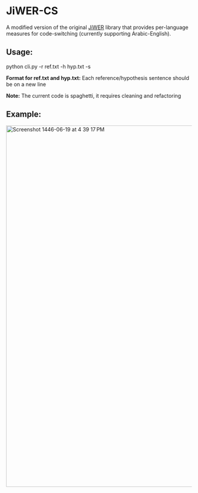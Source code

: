# JiWER-CS

A modified version of the original <a href="https://github.com/jitsi/jiwer">JiWER</a> library that provides per-language measures for code-switching (currently supporting Arabic-English).

## Usage:
python cli.py -r ref.txt -h hyp.txt -s

**Format for ref.txt and hyp.txt:** Each reference/hypothesis sentence should be on a new line


**Note:** The current code is spaghetti, it requires cleaning and refactoring

## Example: 

<img width="977" alt="Screenshot 1446-06-19 at 4 39 17 PM" src="https://github.com/user-attachments/assets/3e25d401-815e-4369-aa99-a1af1e5e5f32" />
